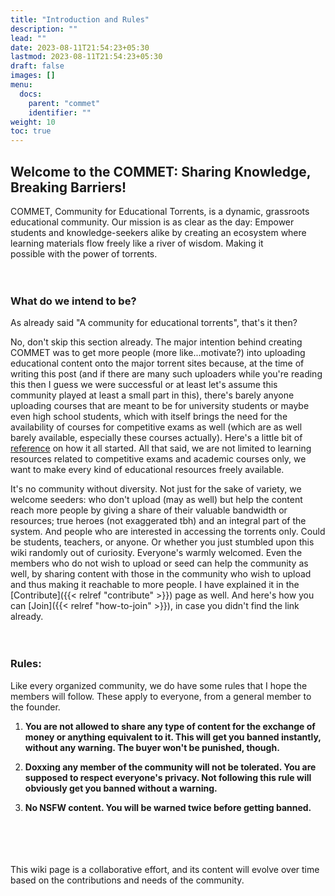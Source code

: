 ```yaml
---
title: "Introduction and Rules"
description: ""
lead: ""
date: 2023-08-11T21:54:23+05:30
lastmod: 2023-08-11T21:54:23+05:30
draft: false 
images: []
menu:
  docs:
    parent: "commet"
    identifier: ""
weight: 10
toc: true
---
```


## Welcome to the COMMET: Sharing Knowledge, Breaking Barriers!

COMMET, Community for Educational Torrents, is a dynamic, grassroots  
educational community. Our mission is as clear as the day: Empower  
students and knowledge-seekers alike by creating an ecosystem where  
learning materials flow freely like a river of wisdom. Making it  
possible with the power of torrents.<br><br><br>

### What do we intend to be?

As already said "A community for educational torrents", that's it then?  
  
No, don't skip this section already. The major intention behind creating COMMET was to get more people (more like...motivate?) into uploading educational content onto the major torrent sites because, at the time of writing this post (and if there are many such uploaders while you're reading this then I guess we were successful or at least let's assume this community played at least a small part in this), there's barely anyone uploading courses that are meant to be for university students or maybe even high school students, which with itself brings the need for the availability of courses for competitive exams as well (which are as well barely available, especially these courses actually). Here's a little bit of [reference](https://forum.suprbay.org/Thread-Want-to-make-a-community-for-educational-torrents) on how it all started. All that said, we are not limited to learning resources related to competitive exams and academic courses only, we want to make every kind of educational resources freely available.  
  
It's no community without diversity. Not just for the sake of variety, we welcome seeders: who don't upload (may as well) but help the content reach more people by giving a share of their valuable bandwidth or resources; true heroes (not exaggerated tbh) and an integral part of the system.  And people who are interested in accessing the torrents only. Could be students, teachers, or anyone. Or whether you just stumbled upon this wiki randomly out of curiosity. Everyone's warmly welcomed. Even the members who do not wish to upload or seed can help the community as well,  by sharing content with those in the community who wish to upload and thus making it reachable to more people. I have explained it in the [Contribute]({{< relref "contribute" >}}) page as well. And here's how you can [Join]({{< relref "how-to-join" >}}), in case you didn't find the link already.
<br><br><br>

### Rules:

Like every organized community, we do have some rules that I hope the members will follow. These apply to everyone, from a general member to the founder.  
  
1. **You are not allowed to share any type of content for the exchange of money or anything equivalent to it. This will get you banned instantly, without any warning. The buyer won't be punished, though.**

2. **Doxxing any member of the community will not be tolerated. You are supposed to respect everyone's privacy. Not following this rule will obviously get you banned without a warning.**

3. **No NSFW content. You will be warned twice before getting banned.**
  
<br><br><br><br>
This wiki page is a collaborative effort, and its content will evolve over time based on the contributions and needs of the community.

